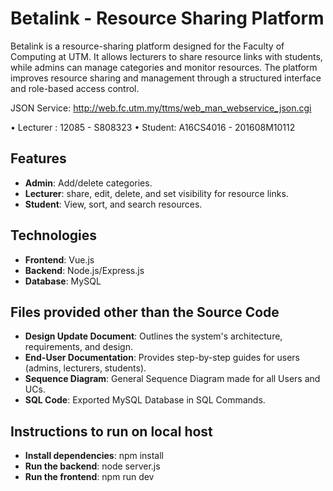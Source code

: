 # Betalink - Resource Sharing Platform

Betalink is a resource-sharing platform designed for the Faculty of Computing at UTM. It allows lecturers to share resource links with students, while admins can manage categories and monitor resources. The platform improves resource sharing and management through a structured interface and role-based access control.

JSON Service: http://web.fc.utm.my/ttms/web_man_webservice_json.cgi

• Lecturer : 12085 - S808323
• Student: A16CS4016 - 201608M10112

## Features
- **Admin**: Add/delete categories.
- **Lecturer**: share, edit, delete, and set visibility for resource links.
- **Student**: View, sort, and search resources.

## Technologies
- **Frontend**: Vue.js
- **Backend**: Node.js/Express.js
- **Database**: MySQL

## Files provided other than the Source Code
- **Design Update Document**: Outlines the system's architecture, requirements, and design.
- **End-User Documentation**: Provides step-by-step guides for users (admins, lecturers, students).
- **Sequence Diagram**: General Sequence Diagram made for all Users and UCs.
- **SQL Code**: Exported MySQL Database in SQL Commands.

## Instructions to run on local host
- **Install dependencies**: npm install
- **Run the backend**: node server.js
- **Run the frontend**: npm run dev
